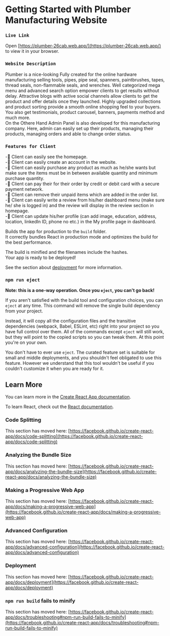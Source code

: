 # Getting Started with Plumber Manufacturing Website


### `Live Link`

Open [https://plumber-26cab.web.app/](https://plumber-26cab.web.app/) to view it in your browser.


### `Website Description`

Plumber is a nice-looking Fully  created for the online hardware manufacturing selling tools, pipes, pipe seal, spanners, paintbrushes, tapes, thread seals, non-flammable seals, and wrenches. Well categorized mega menu and advanced search option empower clients to get results without delay. Attractive blogs with active social channels allow clients to get the product and offer details once they launched. Highly upgraded collections and product sorting provide a smooth online shopping feel to your buyers. You also get testimonials, product carousel, banners, payments method and much more. \
On the Othere Hand Admin Panel is also developed for this manufacturing company. Here, admin can easily set up their products, managing their products, managing orders and able to change order status.

### `Features for Client`

-:love_you_gesture: Client can easily see the homepage. \
-:love_you_gesture: Client can easily create an account in the website. \
-:love_you_gesture: Client can easily purchase any product as much as he/she wants but make sure the items must be in between available quantity and minimum purchase quantity. \
-:love_you_gesture: Client can pay their for their order by credit or debit card with a secure payment network.\
-:love_you_gesture: Client can remove their unpaid items which are added in the order list. \
-:love_you_gesture: Client can easily write a review from his/her dashboard menu (make sure he/ she is logged in) and the review will display in the review section in homepage. \
-:love_you_gesture: Client can update his/her profile (can add image, education, address, location, linkedIn ID, phone no etc.) in the My profile page in dashboard.


Builds the app for production to the `build` folder.\
It correctly bundles React in production mode and optimizes the build for the best performance.

The build is minified and the filenames include the hashes.\
Your app is ready to be deployed!

See the section about [deployment](https://facebook.github.io/create-react-app/docs/deployment) for more information.

### `npm run eject`

**Note: this is a one-way operation. Once you `eject`, you can't go back!**

If you aren't satisfied with the build tool and configuration choices, you can `eject` at any time. This command will remove the single build dependency from your project.

Instead, it will copy all the configuration files and the transitive dependencies (webpack, Babel, ESLint, etc) right into your project so you have full control over them. All of the commands except `eject` will still work, but they will point to the copied scripts so you can tweak them. At this point you're on your own.

You don't have to ever use `eject`. The curated feature set is suitable for small and middle deployments, and you shouldn't feel obligated to use this feature. However we understand that this tool wouldn't be useful if you couldn't customize it when you are ready for it.

## Learn More

You can learn more in the [Create React App documentation](https://facebook.github.io/create-react-app/docs/getting-started).

To learn React, check out the [React documentation](https://reactjs.org/).

### Code Splitting

This section has moved here: [https://facebook.github.io/create-react-app/docs/code-splitting](https://facebook.github.io/create-react-app/docs/code-splitting)

### Analyzing the Bundle Size

This section has moved here: [https://facebook.github.io/create-react-app/docs/analyzing-the-bundle-size](https://facebook.github.io/create-react-app/docs/analyzing-the-bundle-size)

### Making a Progressive Web App

This section has moved here: [https://facebook.github.io/create-react-app/docs/making-a-progressive-web-app](https://facebook.github.io/create-react-app/docs/making-a-progressive-web-app)

### Advanced Configuration

This section has moved here: [https://facebook.github.io/create-react-app/docs/advanced-configuration](https://facebook.github.io/create-react-app/docs/advanced-configuration)

### Deployment

This section has moved here: [https://facebook.github.io/create-react-app/docs/deployment](https://facebook.github.io/create-react-app/docs/deployment)

### `npm run build` fails to minify

This section has moved here: [https://facebook.github.io/create-react-app/docs/troubleshooting#npm-run-build-fails-to-minify](https://facebook.github.io/create-react-app/docs/troubleshooting#npm-run-build-fails-to-minify)
